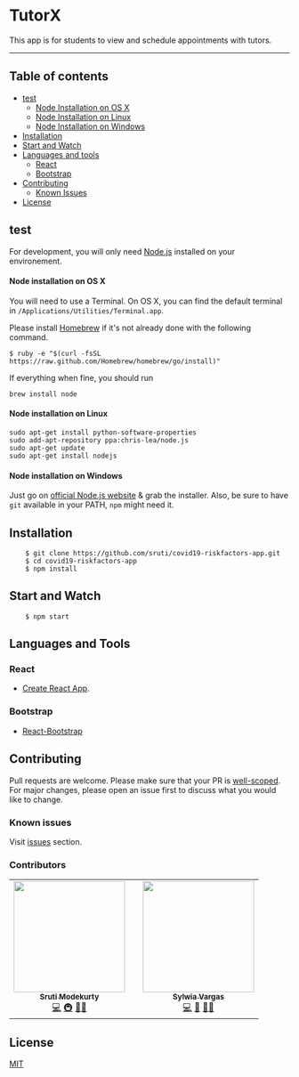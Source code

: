 # TutorX

This app is for students to view and schedule appointments with tutors.

***
## Table of contents
- [test](#getting-started)
    - [Node Installation on OS X](#node-installation-on-os-x)
    - [Node Installation on Linux](#node-installation-on-linux)
    - [Node Installation on Windows](#node-installation-on-windows)
- [Installation](#installation)
- [Start and Watch](#start-and-watch)
- [Languages and tools](#languages-and-tools)
    - [React](#react)
    - [Bootstrap](#bootstrap)
- [Contributing](#contributing)
    - [Known Issues](#known-issues)
- [License](#license)

## test
For development, you will only need [Node.js](http://nodejs.org/) installed on your environement. 

#### Node installation on OS X

You will need to use a Terminal. On OS X, you can find the default terminal in
`/Applications/Utilities/Terminal.app`.

Please install [Homebrew](http://brew.sh/) if it's not already done with the following command.

    $ ruby -e "$(curl -fsSL https://raw.github.com/Homebrew/homebrew/go/install)"

If everything when fine, you should run

    brew install node

#### Node installation on Linux

    sudo apt-get install python-software-properties
    sudo add-apt-repository ppa:chris-lea/node.js
    sudo apt-get update
    sudo apt-get install nodejs

#### Node installation on Windows

Just go on [official Node.js website](http://nodejs.org/) & grab the installer.
Also, be sure to have `git` available in your PATH, `npm` might need it.


## Installation

```
    $ git clone https://github.com/sruti/covid19-riskfactors-app.git
    $ cd covid19-riskfactors-app
    $ npm install
```

## Start and Watch

```
    $ npm start
```
## Languages and Tools

### React

- [Create React App](https://github.com/facebook/create-react-app).

### Bootstrap

- [React-Bootstrap](https://react-bootstrap.github.io/)

## Contributing
Pull requests are welcome. Please make sure that your PR is [well-scoped](https://www.netlify.com/blog/2020/03/31/how-to-scope-down-prs/).
For major changes, please open an issue first to discuss what you would like to change. 

### Known issues
Visit [issues](https://github.com/sruti/covid19-riskfactors-app/issues) section.

### Contributors
<table>
  <tr>
    <td align="center"><a href="http://sruti.me/"><img src="https://avatars1.githubusercontent.com/u/6357273?s=460&u=4f853d5ab1270d942ff0967fe23f9c50c7e2dfbb&v=4" width="200px;" alt=""/><br /><sub><b>Sruti Modekurty</b></sub></a><br /><a href="https://github.com/sruti/covid19-riskfactors-app/commits?author=sruti" title="Code">💻</a> <a href="#infra-sruti" title="Infrastructure (Hosting, Build-Tools, etc)">🚇</a> <a href="https://github.com/sruti/covid19-riskfactors-app/issues/created_by/sruti" title="Bug reports">🐛</a><a href="#ideas-sruti" title="Ideas, Planning, & Feedback">💡</a></td>
    <td></td>
    <td align="center"><a href="https://github.com/sylwiavargas"><img src="https://avatars2.githubusercontent.com/u/45401242?s=460&u=2efe4366e8a6c7e8732daaaf8373250e7c8cfdd9&v=4" width="200px;" alt=""/><br /><sub><b>Sylwia Vargas</b></sub></a><br /><a href="https://github.com/sruti/covid19-riskfactors-app/commits?author=sylwiavargas" title="Code">💻</a> <a href="https://github.com/sruti/covid19-riskfactors-app/commits/master/README.md" title="Documentation">📖</a> <a href="https://github.com/sruti/covid19-riskfactors-app/issues/created_by/sylwiavargas" title="Bug reports">🐛</a><a href="#ideas-sylwia" title="Ideas, Planning, & Feedback">💡</a></td>
    </tr>
</table>


## License
[MIT](https://choosealicense.com/licenses/mit/)

